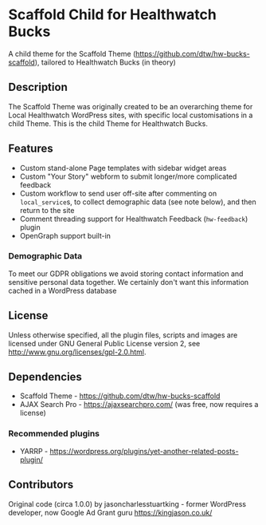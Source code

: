 # Scaffold Child for Healthwatch Bucks

A child theme for the Scaffold Theme (https://github.com/dtw/hw-bucks-scaffold), tailored to Healthwatch Bucks (in theory)

## Description

The Scaffold Theme was originally created to be an overarching theme for Local Healthwatch WordPress sites, with specific local customisations in a child Theme. This is the child Theme for Healthwatch Bucks.

## Features

* Custom stand-alone Page templates with sidebar widget areas
* Custom "Your Story" webform to submit longer/more complicated feedback
* Custom workflow to send user off-site after commenting on `local_service`s, to collect demographic data (see note below), and then return to the site
* Comment threading support for Healthwatch Feedback (`hw-feedback`) plugin
* OpenGraph <meta> support built-in

### Demographic Data

To meet our GDPR obligations we avoid storing contact information and sensitive personal data together. We certainly don't want this information cached in a WordPress database

## License
Unless otherwise specified, all the plugin files, scripts and images are licensed under GNU General Public License version 2, see http://www.gnu.org/licenses/gpl-2.0.html.

## Dependencies

* Scaffold Theme - https://github.com/dtw/hw-bucks-scaffold
* AJAX Search Pro - https://ajaxsearchpro.com/ (was free, now requires a license)

### Recommended plugins

* YARRP - https://wordpress.org/plugins/yet-another-related-posts-plugin/

## Contributors
Original code (circa 1.0.0) by jasoncharlesstuartking - former WordPress developer, now Google Ad Grant guru https://kingjason.co.uk/